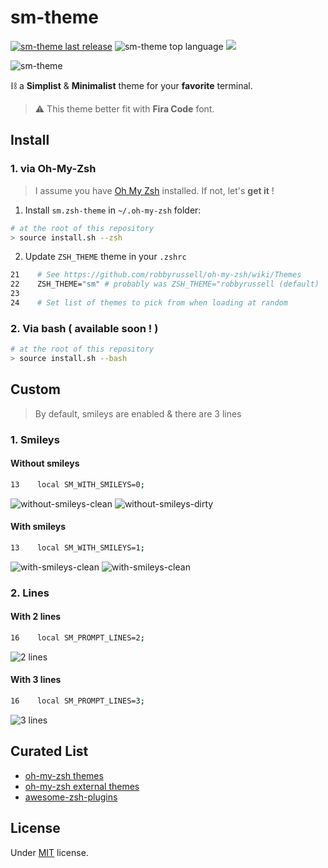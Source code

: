 # sm-theme

<a href="https://github.com/blyndusk/sm-theme/releases/latest"><img src="https://img.shields.io/github/release/blyndusk/sm-theme.svg?color=orange" alt="sm-theme last release"/></a>
<img src="https://img.shields.io/github/languages/top/blyndusk/sm-theme.svg" alt="sm-theme top language"/>
<a href="https://github.com/blyndusk/sm-theme/blob/master/LICENSE" alt="sm license"><img src="https://img.shields.io/github/license/blyndusk/sm-theme.svg"/></a>

![sm-theme](./docs/sm-theme.png)

⛓ a **Simplist** & **Minimalist** theme for your **favorite** terminal.

> ⚠️ This theme better fit with **Fira Code** font.

## Install

### 1. via Oh-My-Zsh

> I assume you have [Oh My Zsh](https://ohmyz.sh/) installed. If not, let's **get it** !

1. Install `sm.zsh-theme` in  `~/.oh-my-zsh` folder:

```bash
# at the root of this repository
> source install.sh --zsh
```

2. Update `ZSH_THEME` theme in your `.zshrc`

```bash
21    # See https://github.com/robbyrussell/oh-my-zsh/wiki/Themes
22    ZSH_THEME="sm" # probably was ZSH_THEME="robbyrussell (default)
23
24    # Set list of themes to pick from when loading at random
```

### 2. Via bash ( available soon ! )

```bash
# at the root of this repository
> source install.sh --bash
```

## Custom

> By default, smileys are enabled & there are 3 lines

### 1. Smileys

#### Without smileys

```bash
13    local SM_WITH_SMILEYS=0;
```

![without-smileys-clean](./docs/without-smileys-clean.png)
![without-smileys-dirty](./docs/without-smileys-dirty.png)

#### With smileys

```bash
13    local SM_WITH_SMILEYS=1;
```

![with-smileys-clean](./docs/with-smileys-clean.png)
![with-smileys-clean](./docs/with-smileys-dirty.png)

### 2. Lines

#### With 2 lines

```bash
16    local SM_PROMPT_LINES=2;
```

![2 lines](./docs/2-lines.png)

#### With 3 lines

```bash
16    local SM_PROMPT_LINES=3;
```

![3 lines](./docs/with-smileys-dirty.png)

## Curated List

- [oh-my-zsh themes](https://github.com/robbyrussell/oh-my-zsh/wiki/Themes)
- [oh-my-zsh external themes](https://github.com/robbyrussell/oh-my-zsh/wiki/External-themes)
- [awesome-zsh-plugins](https://github.com/unixorn/awesome-zsh-plugins)

## License

Under [MIT](https://github.com/blyndusk/sm-theme/blob/master/LICENSE) license.